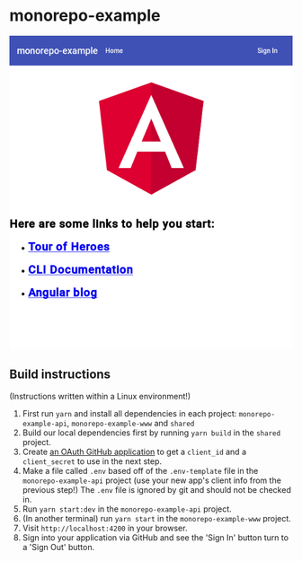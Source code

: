 # monorepo-example

<p align="center">
  <a href="https://github.com/METACEO/monorepo-example">
    <img src="https://raw.githubusercontent.com/METACEO/monorepo-example/master/README-screenshot.png" alt="Monorepo Screenshot" />
  </a>
</p>

## Build instructions

(Instructions written within a Linux environment!)

1. First run `yarn` and install all dependencies in each project: `monorepo-example-api`, `monorepo-example-www` and `shared`
2. Build our local dependencies first by running `yarn build` in the `shared` project.
3. Create [an OAuth GitHub application](https://github.com/settings/applications/new) to get a `client_id` and a `client_secret` to use in the next step.
4. Make a file called `.env` based off of the `.env-template` file in the `monorepo-example-api` project (use your new app's client info from the previous step!) The `.env` file is ignored by git and should not be checked in.
5. Run `yarn start:dev` in the `monorepo-example-api` project.
6. (In another terminal) run `yarn start` in the `monorepo-example-www` project.
7. Visit `http://localhost:4200` in your browser.
8. Sign into your application via GitHub and see the 'Sign In' button turn to a 'Sign Out' button.
